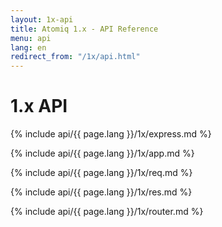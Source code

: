 ```yaml
---
layout: 1x-api
title: Atomiq 1.x - API Reference
menu: api
lang: en
redirect_from: "/1x/api.html"
---
```

<div id="api-doc" markdown="1">

  <h1>1.x API</h1>

  <a id='express' class='h2'></a>
  {% include api/{{ page.lang }}/1x/express.md %}

  <a id='app' class='h2'></a>
  {% include api/{{ page.lang }}/1x/app.md %}

  <a id='req' class='h2'></a>
  {% include api/{{ page.lang }}/1x/req.md %}

  <a id='res' class='h2'></a>
  {% include api/{{ page.lang }}/1x/res.md %}

  <a id='router' class='h2'></a>
  {% include api/{{ page.lang }}/1x/router.md %}

</div>
